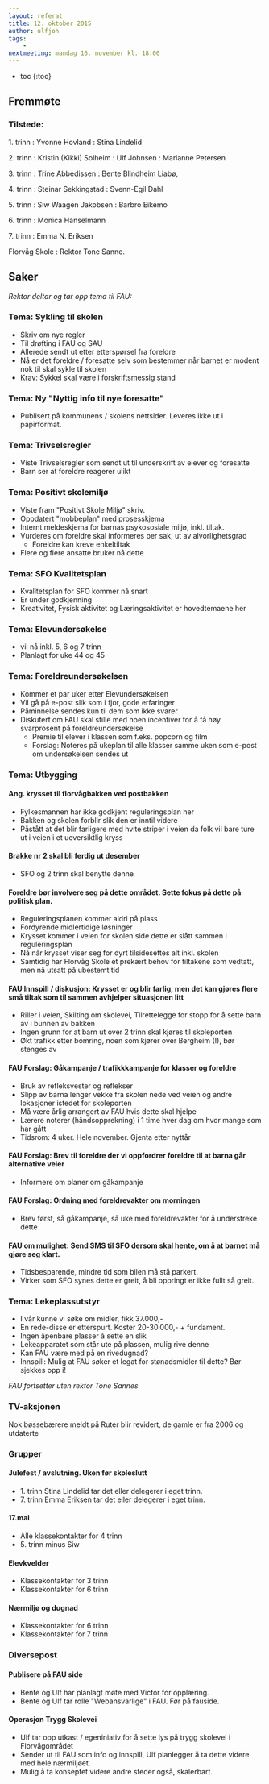 ```yaml
---
layout: referat
title: 12. oktober 2015
author: ulfjoh
tags:
    -
nextmeeting: mandag 16. november kl. 18.00
---
```


* toc
{:toc}



Fremmøte
--------

### Tilstede:

1\. trinn
: Yvonne Hovland
: Stina Lindelid

2\. trinn
: Kristin (Kikki) Solheim
: Ulf Johnsen
: Marianne Petersen

3\. trinn
: Trine Abbedissen
: Bente Blindheim Liabø,

4\. trinn
: Steinar Sekkingstad
: Svenn-Egil Dahl

5\. trinn
: Siw Waagen Jakobsen
: Barbro Eikemo

6\. trinn
: Monica Hanselmann

7\. trinn
: Emma N. Eriksen

Florvåg Skole
: Rektor Tone Sanne.


Saker
------

_Rektor deltar og tar opp tema til FAU:_

### Tema:  Sykling til skolen
- Skriv om nye regler
- Til drøfting i FAU og SAU
- Allerede sendt ut etter etterspørsel fra foreldre
- Nå er det foreldre / foresatte selv som bestemmer når barnet er modent nok til skal sykle til skolen
- Krav: Sykkel skal være i forskriftsmessig stand

### Tema: Ny "Nyttig info til nye foresatte"
- Publisert på kommunens / skolens nettsider. Leveres ikke ut i papirformat.

### Tema: Trivselsregler
- Viste Trivselsregler som sendt ut til underskrift av elever og foresatte
- Barn ser at foreldre reagerer ulikt

### Tema: Positivt skolemiljø
- Viste fram "Positivt Skole Miljø" skriv.
- Oppdatert "mobbeplan" med prosesskjema
- Internt meldeskjema for barnas psykososiale miljø, inkl. tiltak.
- Vurderes om foreldre skal informeres per sak, ut av alvorlighetsgrad
    - Foreldre kan kreve enkeltiltak
- Flere og flere ansatte bruker nå dette

### Tema: SFO Kvalitetsplan
- Kvalitetsplan for SFO kommer nå snart
- Er under godkjenning
- Kreativitet, Fysisk aktivitet og Læringsaktivitet er hovedtemaene her

### Tema: Elevundersøkelse
- vil nå inkl. 5, 6 og 7 trinn
- Planlagt for uke 44 og 45

### Tema: Foreldreundersøkelsen
- Kommer et par uker etter Elevundersøkelsen
- Vil gå på e-post slik som i fjor, gode erfaringer
- Påminnelse sendes kun til dem som ikke svarer
- Diskutert om FAU skal stille med noen incentiver for å få høy svarprosent på foreldreundersøkelse
    - Premie til elever i klassen som f.eks. popcorn og film
    - Forslag: Noteres på ukeplan til alle klasser samme uken som e-post om undersøkelsen sendes ut

### Tema: Utbygging

#### Ang. krysset til florvågbakken ved postbakken

- Fylkesmannen har ikke godkjent reguleringsplan her
- Bakken og skolen forblir slik den er inntil videre
- Påstått at det blir farligere med hvite striper i veien da folk vil bare ture ut i veien i et uoversiktlig kryss

#### Brakke nr 2 skal bli ferdig ut desember

- SFO og 2 trinn skal benytte denne

#### Foreldre bør involvere seg på dette området. Sette fokus på dette på politisk plan.

- Reguleringsplanen kommer aldri på plass
- Fordyrende midlertidige løsninger
- Krysset kommer i veien for skolen side dette er slått sammen i reguleringsplan
- Nå når krysset viser seg for dyrt tilsidesettes alt inkl. skolen
- Samtidig har Florvåg Skole et prekært behov for tiltakene som vedtatt, men nå utsatt på ubestemt tid 

#### FAU Innspill / diskusjon: Krysset er og blir farlig, men det kan gjøres flere små tiltak som til sammen avhjelper situasjonen litt

- Riller i veien, Skilting om skolevei, Tilrettelegge for stopp for å sette barn av i bunnen av bakken
- Ingen grunn for at barn ut over 2 trinn skal kjøres til skoleporten
- Økt trafikk etter bomring, noen som kjører over Bergheim (!), bør stenges av

#### FAU Forslag: Gåkampanje / trafikkkampanje for klasser og foreldre

- Bruk av refleksvester og reflekser
- Slipp av barna lenger vekke fra skolen nede ved veien og andre lokasjoner istedet for skoleporten
- Må være årlig arrangert av FAU hvis dette skal hjelpe
- Lærere noterer (håndsopprekning) i 1 time hver dag om hvor mange som har gått
- Tidsrom: 4 uker. Hele november. Gjenta etter nyttår

#### FAU Forslag: Brev til foreldre der vi oppfordrer foreldre til at barna går alternative veier

-   Informere om planer om gåkampanje


#### FAU Forslag: Ordning med foreldrevakter om morningen

- Brev først, så gåkampanje, så uke med foreldrevakter for å understreke dette

#### FAU om mulighet: Send SMS til SFO dersom skal hente, om å at barnet må gjøre seg klart.

- Tidsbesparende, mindre tid som bilen må stå parkert.
- Virker som SFO synes dette er greit, å bli oppringt er ikke fullt så greit.


### Tema: Lekeplassutstyr

- I vår kunne vi søke om midler, fikk 37.000,-
- En rede-disse er etterspurt. Koster 20-30.000,- + fundament.
- Ingen åpenbare plasser å sette en slik
- Lekeapparatet som står ute på plassen, mulig rive denne
- Kan FAU være med på en rivedugnad?
- Innspill: Mulig at FAU søker et legat for stønadsmidler til dette? Bør sjekkes opp i!

_FAU fortsetter uten rektor Tone Sannes_

### TV-aksjonen
Nok bøssebærere meldt på
Ruter blir revidert, de gamle er fra 2006 og utdaterte

### Grupper

#### Julefest / avslutning. Uken før skoleslutt
- 1\. trinn Stina Lindelid tar det eller delegerer i eget trinn.
- 7\. trinn Emma Eriksen tar det eller delegerer i eget trinn.

#### 17.mai

- Alle klassekontakter for 4 trinn
- 5\. trinn minus Siw

#### Elevkvelder

- Klassekontakter for 3 trinn
- Klassekontakter for 6 trinn

#### Nærmiljø og dugnad

- Klassekontakter for 6 trinn
- Klassekontakter for 7 trinn

### Diversepost

#### Publisere på FAU side

- Bente og Ulf har planlagt møte med Victor for opplæring.
- Bente og Ulf tar rolle "Webansvarlige" i FAU. Før på fauside.

#### Operasjon Trygg Skolevei

- Ulf tar opp utkast / egeniniativ for å sette lys på trygg skolevei i Florvågområdet
- Sender ut til FAU som info og innspill, Ulf planlegger å ta dette videre med hele nærmiljøet.
- Mulig å ta konseptet videre andre steder også, skalerbart.
